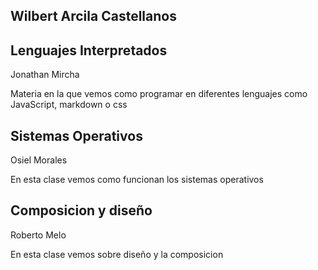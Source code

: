 Wilbert Arcila Castellanos 
---
## Lenguajes Interpretados
Jonathan Mircha 

Materia en la que vemos como programar en diferentes lenguajes como JavaScript, markdown o css

## Sistemas Operativos 
Osiel Morales

En esta clase vemos como funcionan los sistemas operativos

## Composicion y diseño

Roberto Melo

En esta clase vemos sobre diseño y la composicion

